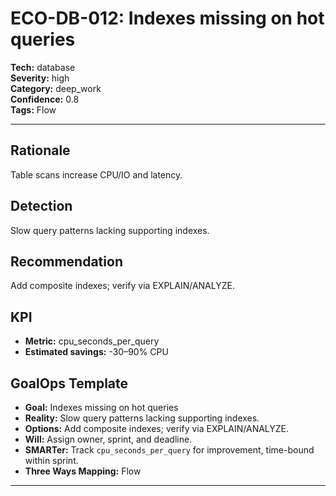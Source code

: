 # ECO-DB-012: Indexes missing on hot queries

**Tech:** database  
**Severity:** high  
**Category:** deep_work  
**Confidence:** 0.8  
**Tags:** Flow

---

## Rationale
Table scans increase CPU/IO and latency.

## Detection
Slow query patterns lacking supporting indexes.

## Recommendation
Add composite indexes; verify via EXPLAIN/ANALYZE.

## KPI
- **Metric:** cpu_seconds_per_query  
- **Estimated savings:** -30–90% CPU

## GoalOps Template
- **Goal:** Indexes missing on hot queries  
- **Reality:** Slow query patterns lacking supporting indexes.  
- **Options:** Add composite indexes; verify via EXPLAIN/ANALYZE.  
- **Will:** Assign owner, sprint, and deadline.  
- **SMARTer:** Track `cpu_seconds_per_query` for improvement, time-bound within sprint.  
- **Three Ways Mapping:** Flow

---
